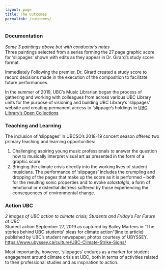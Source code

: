 ```yaml
---
layout: page
title: The Outcomes
permalink: /outcomes/
---
```


### Documentation

*Same 3 paintings above but with conductor’s notes*  
Three paintings selected from a series forming the 27 page graphic score for ‘slippages’ shown with edits as they appear in Dr. Girard’s study score format.

Immediately Following the premier, Dr. Girard created a study score to record decisions made in the execution of the composition to facilitate future performances.

In the summer of 2019, UBC’s Music Librarian began the process of gathering and working with colleagues from across various UBC Library units for the purpose of visioning and building UBC Library’s ‘slippages’ website and creating permanent access to ‘slippage’s holdings in [UBC Library’s Open Collections](https://open.library.ubc.ca)

### Teaching and Learning

The inclusion of ‘slippages’ in UBCSO’s 2018-19 concert season offered two primary teaching and learning opportunities:
1.	Challenging aspiring young music professionals to answer the question how to musically interpret visual art as presented in the form of a graphic score. 
2.	Bringing the climate crisis directly into the working lives of student musicians. The performance of ‘slippages’ includes the crumpling and dropping of the pages that make up the score as it is performed – both for the resulting sonic properties and to evoke *solastalgia*, a form of emotional or existential distress suffered by those experiencing the consequences of environmental change.
 			
### Action UBC

*2 images of UBC action to climate crisis; Students and Friday’s For Future at UBC*  
Student action September 27, 2019 as captured by Bailey Martens in “The stories behind UBC students' pleas for climate action”(line to article) published by UBC’s student newspaper; photos courtesy of UBYSSEY.  
https://www.ubyssey.ca/culture/UBC-Climate-Strike-Signs/

Most importantly, however, ‘slippages’ endures as a marker for student engagement around climate crisis at UBC, both in terms of activities related to their professional studies and as inspiration to action.

		
